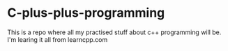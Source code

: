 # C-plus-plus-programming
This is a repo where all my practised stuff about c++ programming will be. I'm learing it all from learncpp.com
